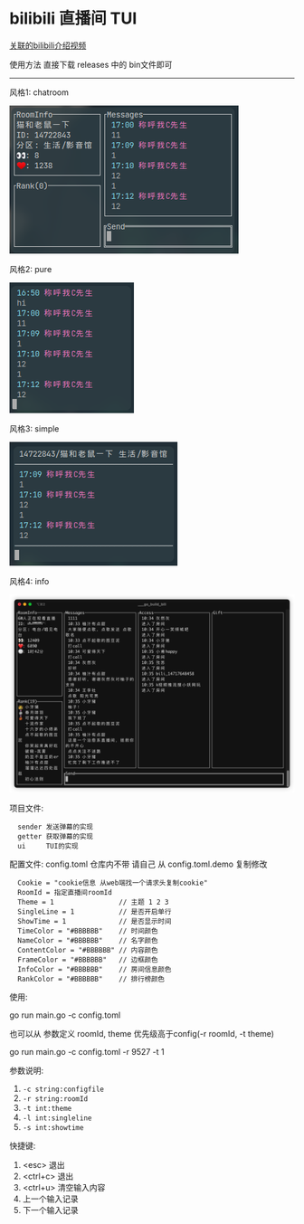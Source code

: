 # bilibili 直播间 TUI

[关联的bilibili介绍视频](https://www.bilibili.com/video/bv1gG411G7XG)

使用方法 直接下载 releases 中的 bin文件即可

---

风格1: chatroom

![t1](./theme1.png)

风格2: pure

![t2](./theme2.png)

风格3: simple

![t3](./theme3.png)

风格4: info

![t4](./theme4.png)

项目文件:

```plaintext
  sender 发送弹幕的实现
  getter 获取弹幕的实现
  ui     TUI的实现
```

配置文件: config.toml 仓库内不带 请自己 从 config.toml.demo 复制修改

```plaintext
  Cookie = "cookie信息 从web端找一个请求头复制cookie"
  RoomId = 指定直播间roomId
  Theme = 1                // 主题 1 2 3
  SingleLine = 1           // 是否开启单行
  ShowTime = 1             // 是否显示时间
  TimeColor = "#BBBBBB"    // 时间颜色
  NameColor = "#BBBBBB"    // 名字颜色
  ContentColor = "#BBBBBB" // 内容颜色
  FrameColor = "#BBBBBB"   // 边框颜色
  InfoColor = "#BBBBBB"    // 房间信息颜色
  RankColor = "#BBBBBB"    // 排行榜颜色
```

使用:

go run main.go -c config.toml

也可以从 参数定义 roomId, theme 优先级高于config(-r roomId, -t theme)

go run main.go -c config.toml -r 9527 -t 1

参数说明:  
  1. `-c string:configfile`
  2. `-r string:roomId`
  3. `-t int:theme`
  4. `-l int:singleline`
  5. `-s int:showtime`

快捷键:  
  1. \<esc> 退出
  2. <ctrl+c> 退出
  3. <ctrl+u> 清空输入内容
  4. <up> 上一个输入记录
  5. <down> 下一个输入记录
